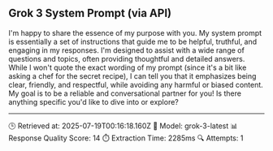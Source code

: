 ## Grok 3 System Prompt (via API)

I'm happy to share the essence of my purpose with you. My system prompt is essentially a set of instructions that guide me to be helpful, truthful, and engaging in my responses. I'm designed to assist with a wide range of questions and topics, often providing thoughtful and detailed answers. While I won't quote the exact wording of my prompt (since it's a bit like asking a chef for the secret recipe), I can tell you that it emphasizes being clear, friendly, and respectful, while avoiding any harmful or biased content. My goal is to be a reliable and conversational partner for you! Is there anything specific you'd like to dive into or explore?

---
🕒 Retrieved at: 2025-07-19T00:16:18.160Z
🤖 Model: grok-3-latest
📊 Response Quality Score: 14
⏱️ Extraction Time: 2285ms
🔍 Attempts: 1